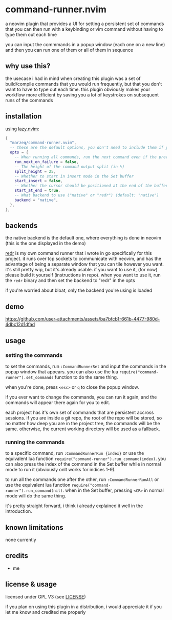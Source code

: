# command-runner.nvim

a neovim plugin that provides a UI for setting a persistent set of commands that you can then run with a keybinding or vim command without having to type them out each time

you can input the commmands in a popup window (each one on a new line) and then you can run one of them or all of them in sequence

## why use this?

the usecase i had in mind when creating this plugin was a set of build/compile commands that you would run frequently, but that you don't want to have to type out each time.
this plugin obviously makes your workflow more efficient by saving you a lot of keystrokes on subsequent runs of the commands

## installation

using [lazy.nvim](https://github.com/folke/lazy.nvim):

```lua
{
  "marzeq/command-runner.nvim",
  -- these are the default options, you don't need to include them if you don't want to change them
  opts = {
    -- When running all commands, run the next command even if the previous one failed
    run_next_on_failure = false,
    -- The height of the command output split (in %)
    split_height = 25,
    -- Whether to start in insert mode in the Set buffer
    start_insert = false,
    -- Whether the cursor should be positioned at the end of the buffer in the Set buffer
    start_at_end = true,
    -- What backend to use ("native" or "redr") (default: "native")
    backend = "native",
  },
},
```

## backends

the native backend is the default one, where everything is done in neovim (this is the one displayed in the demo)

[redr](https://github.com/marzeq/redr) is my own command runner that i wrote in go specifically for this project. it runs over tcp sockets to communicate with neovim, and has the advantage of being a separate window that you can tile however you want.
it's still pretty wip, but it's already usable. if you want to use it, (for now) please build it yourself (instructions in repo). when you want to use it, run the `redr` binary and then set the backend to "redr" in the opts

if you're worried about bloat, only the backend you're using is loaded

<!-- a tmux backend is also planned -->

## demo

https://github.com/user-attachments/assets/ba7bfcb1-661b-4477-980d-4dbc12d1dfad

## usage

### setting the commands

to set the commands, run `:CommandRunnerSet` and input the commands in the popup window that appears.
you can also use the lua `require("command-runner").set_commands` function to do the same thing.

when you're done, press `<esc>` or `q` to close the popup window.

if you ever want to change the commands, you can run it again, and the commands will appear there again for you to edit.

each project has it's own set of commands that are persistent accross sessions. if you are inside a git repo, the root of the repo will be stored, so no matter how deep you are in the project tree, the commands will be the same.
otherwise, the current working directory will be used as a fallback.

### running the commands

to a specific command, run `:CommandRunnerRun {index}` or use the equivalent lua function `require("command-runner").run_command(index)`.
you can also press the index of the command in the Set buffer while in normal mode to run it (obviously onlt works for indices 1-9).

to run all the commands one after the other, run `:CommandRunnerRunAll` or use the equivalent lua function `require("command-runner").run_command(nil)`.
when in the Set buffer, pressing `<CR>` in normal mode will do the same thing.

it's pretty straight forward, i think i already explained it well in the introduction.

## known limitations

none currently

## credits

- me

## license & usage

licensed under GPL V3 (see [LICENSE](LICENSE))

if you plan on using this plugin in a distribution, i would appreciate it if you let me know and credited me properly


